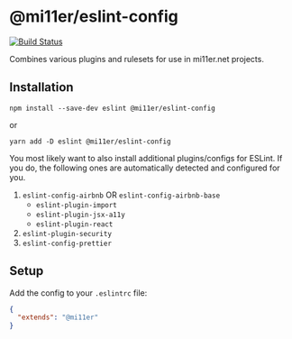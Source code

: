 # @mi11er/eslint-config

[![Build Status](https://travis-ci.org/mi11er-net/eslint-config.svg?branch=master)](https://travis-ci.org/mi11er-net/eslint-config)

Combines various plugins and rulesets for use in mi11er.net projects.

## Installation

```shell
npm install --save-dev eslint @mi11er/eslint-config
```

or

```shell
yarn add -D eslint @mi11er/eslint-config
```

You most likely want to also install additional plugins/configs for ESLint. If you do, the following ones are automatically detected and configured for you.

1. `eslint-config-airbnb` OR `eslint-config-airbnb-base`
   * `eslint-plugin-import`
   * `eslint-plugin-jsx-a11y`
   * `eslint-plugin-react`
1. `eslint-plugin-security`
1. `eslint-config-prettier`

## Setup

Add the config to your `.eslintrc` file:

```json
{
  "extends": "@mi11er"
}
```
